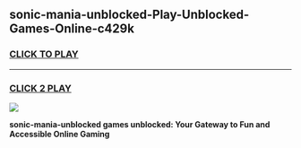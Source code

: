 
## sonic-mania-unblocked-Play-Unblocked-Games-Online-c429k
<h3>
<a href="https://premium76.site?title=sonic-mania-unblocked&ref=25A">CLICK TO PLAY</a></h3>
<hr>

<h3>
<a href="https://premium76.site?title=sonic-mania-unblocked&ref=25A">CLICK 2 PLAY</a>
  
</h3>

<a href="https://premium76.site?title=sonic-mania-unblocked&ref=25A"><img src="https://clearcache.store/games.png"></a>


**sonic-mania-unblocked games unblocked: Your Gateway to Fun and Accessible Online Gaming**
